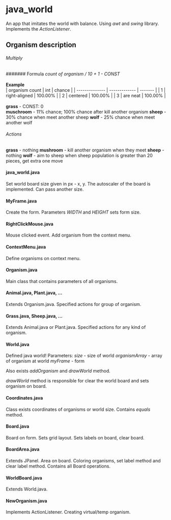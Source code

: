 # java_world
An app that imitates the world with balance. Using *awt* and *swing* library. Implements the *ActionListener*.

## Organism description
###### Multiply
####### Formula
*count of organism / 10 + 1 - CONST*<br><br>
**Example**<br>
| organism count | int           | chance  |
| -------------- | ------------- | ------- |
| 1              | right-aligned | 100.00% |
| 2              | centered      | 100.00% |
| 3              | are neat      | 100.00% |
<br><br>
**grass** - CONST: 0<br>
**muschroom** - 11% chance; 100% chance after kill another organism
**sheep** - 30% chance when meet another sheep
**wolf** - 25% chance when meet another wolf

###### Actions
**grass** - nothing
**mushroom** - kill another organism when they meet
**sheep** - nothing
**wolf** - aim to sheep when sheep population is greater than 20 pieces, get extra one move

#### java_world.java
Set world board size given in px - x, y. The autoscaler of the board is implemented. Can pass another size.

#### MyFrame.java
Create the form. Parameters *WIDTH* and *HEIGHT* sets form size.

#### RightClickMouse.java
Mouse clicked event. Add organism from the context menu.

#### ContextMenu.java
Define organisms on context menu.

#### Organism.java
Main class that contains parameters of all organisms.

#### Animal.java, Plant.java, ...
Extends Organism.java. Specified actions for group of organism.

#### Grass.java, Sheep.java, ...
Extends Animal.java or Plant.java. Specified actions for any kind of organism.

#### World.java
Defined java world! Parameters:
*size* - size of world
*organismArray* - array of organism at world
*myFrame* - form

Also exists *addOrganism* and *drawWorld* method.

*drawWorld* method is responsible for clear the world board and sets organism on board.

#### Coordinates.java
Class exists coordinates of organisms or world size. Contains *equals* method.

#### Board.java
Board on form. Sets grid layout. Sets labels on board, clear board.

#### BoardArea.java
Extends JPanel. Area on board. Coloring organisms, set label method and clear label method. Contains all Board operations.

#### WorldBoard.java
Extends World.java.

#### NewOrganism.java
Implements ActionListener. Creating virtual/temp organism.